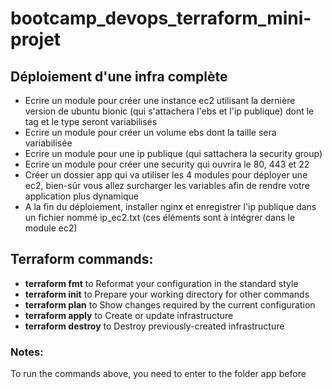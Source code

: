 # bootcamp_devops_terraform_mini-projet

## Déploiement d'une infra complète

- Ecrire un module pour créer une instance ec2 utilisant la dernière version de ubuntu bionic (qui s'attachera l'ebs et l'ip publique) dont le tag et le type seront variabilisés
- Ecrire un module pour créer un volume ebs dont la taille sera variabilisée
- Ecrire un module pour une ip publique (qui sattachera la security group)
- Ecrire un module pour créer une security qui ouvrira le 80, 443 et 22
- Créer un dossier app qui va utiliser les 4 modules pour déployer une ec2, bien-sûr vous allez surcharger les variables afin de rendre votre application plus dynamique
- A la fin du déploiement, installer nginx et enregistrer l'ip publique dans un fichier nommé ip_ec2.txt (ces éléments sont à intégrer dans le module ec2)

## Terraform commands:

- **terraform fmt** to Reformat your configuration in the standard style
- **terraform init** to Prepare your working directory for other commands
- **terraform plan** to Show changes required by the current configuration
- **terraform apply** to Create or update infrastructure
- **terraform destroy** to Destroy previously-created infrastructure

### Notes:

To run the commands above, you need to enter to the folder app before


